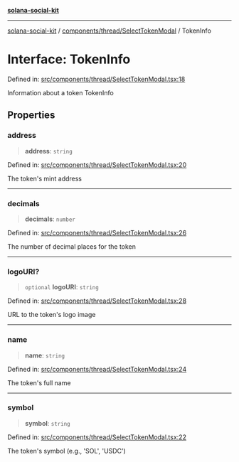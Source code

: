 [**solana-social-kit**](../../../../README.md)

***

[solana-social-kit](../../../../README.md) / [components/thread/SelectTokenModal](../README.md) / TokenInfo

# Interface: TokenInfo

Defined in: [src/components/thread/SelectTokenModal.tsx:18](https://github.com/SendArcade/solana-social-starter/blob/98f94bb63d3814df24512365f6ae706d273e698f/src/components/thread/SelectTokenModal.tsx#L18)

Information about a token
 TokenInfo

## Properties

### address

> **address**: `string`

Defined in: [src/components/thread/SelectTokenModal.tsx:20](https://github.com/SendArcade/solana-social-starter/blob/98f94bb63d3814df24512365f6ae706d273e698f/src/components/thread/SelectTokenModal.tsx#L20)

The token's mint address

***

### decimals

> **decimals**: `number`

Defined in: [src/components/thread/SelectTokenModal.tsx:26](https://github.com/SendArcade/solana-social-starter/blob/98f94bb63d3814df24512365f6ae706d273e698f/src/components/thread/SelectTokenModal.tsx#L26)

The number of decimal places for the token

***

### logoURI?

> `optional` **logoURI**: `string`

Defined in: [src/components/thread/SelectTokenModal.tsx:28](https://github.com/SendArcade/solana-social-starter/blob/98f94bb63d3814df24512365f6ae706d273e698f/src/components/thread/SelectTokenModal.tsx#L28)

URL to the token's logo image

***

### name

> **name**: `string`

Defined in: [src/components/thread/SelectTokenModal.tsx:24](https://github.com/SendArcade/solana-social-starter/blob/98f94bb63d3814df24512365f6ae706d273e698f/src/components/thread/SelectTokenModal.tsx#L24)

The token's full name

***

### symbol

> **symbol**: `string`

Defined in: [src/components/thread/SelectTokenModal.tsx:22](https://github.com/SendArcade/solana-social-starter/blob/98f94bb63d3814df24512365f6ae706d273e698f/src/components/thread/SelectTokenModal.tsx#L22)

The token's symbol (e.g., 'SOL', 'USDC')
